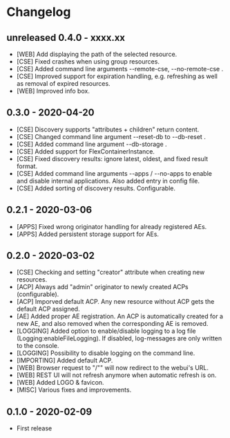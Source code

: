 # Changelog

## unreleased 0.4.0 - xxxx.xx
- [WEB] Add displaying the path of the selected resource.
- [CSE] Fixed crashes when using group resources.
- [CSE] Added command line arguments --remote-cse, --no-remote-cse .
- [CSE] Improved support for expiration handling, e.g. refreshing as well as removal of expired resources.
- [WEB] Improved info box.

## 0.3.0 - 2020-04-20
- [CSE] Discovery supports "attributes + children" return content.
- [CSE] Changed command line argument --reset-db to --db-reset .
- [CSE] Added command line argument --db-storage .
- [CSE] Added support for FlexContainerInstance.
- [CSE] Fixed discovery results: ignore latest, oldest, and fixed result format.
- [CSE] Added command line arguments --apps / --no-apps to enable and disable internal applications. Also added entry in config file.
- [CSE] Added sorting of discovery results. Configurable.

## 0.2.1 - 2020-03-06
- [APPS] Fixed wrong originator handling for already registered AEs.
- [APPS] Added persistent storage support for AEs.

## 0.2.0 - 2020-03-02
- [CSE] Checking and setting "creator" attribute when creating new resources.
- [ACP] Always add "admin" originator to newly created ACPs (configurable).
- [ACP] Imporved default ACP. Any new resource without ACP gets the default ACP assigned.
- [AE] Added proper AE registration. An ACP is automatically created for a new AE, and also removed when the corresponding AE is removed.
- [LOGGING] Added option to enable/disable logging to a log file (Logging:enableFileLogging). If disabled, log-messages are only written to the console.
- [LOGGING] Possibility to disable logging on the command line.
- [IMPORTING] Added default ACP. 
- [WEB] Browser request to "/"" will now redirect to the webui's URL.
- [WEB] REST UI will not refresh anymore when automatic refresh is on.
- [WEB] Added LOGO & favicon.
- [MISC] Various fixes and improvements.

## 0.1.0 - 2020-02-09
- First release
